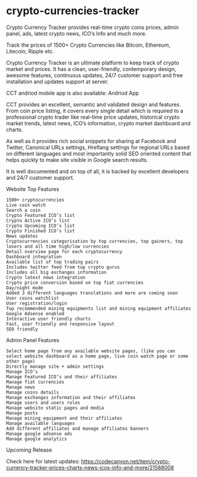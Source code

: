# crypto-currencies-tracker
Crypto Currency Tracker provides real-time crypto coins prices, admin panel, ads, latest crypto news, ICO’s Info and much more.

Track the prices of 1500+ Crypto Currencies like Bitcoin, Ethereum, Litecoin, Ripple etc.

Crypto Currency Tracker is an ultimate platform to keep track of crypto market and prices. It has a clean, user-friendly, contemporary design, awesome features, continuous updates, 24/7 customer support and free installation and updates support at server.

CCT andriod mobile app is also available: Andriod App

CCT provides an excellent, semantic and validated design and features. From coin price listing, it covers every single detail which is required to a professional crypto trader like real-time price updates, historical crypto market trends, latest news, ICO’s information, crypto market dashboard and charts.

As well as it provides rich social snippets for sharing at Facebook and Twitter, Canonical URLs settings, Hreflang settings for regional URLs based on different languages and most importantly solid SEO oriented content that helps quickly to make site visible in Google search results.

It is well documented and on top of all, it is backed by excellent developers and 24/7 customer support.

 Website Top Features

    1500+ cryptocurrencies
    Live coin watch
    Search a coin
    Crypto Featured ICO’s list
    Crypto Active ICO’s list
    Crypto Upcoming ICO’s list
    Crypto Finished ICO’s list
    News updates
    Cryptocurrencies categorisation by top currencies, top gainers, top losers and all time high/low currencies
    Detail overview page for each cryptocurrency
    Dashboard integration
    Available list of top trading pairs
    Includes twitter feed from top crypto gurus
    Includes all big exchanges information
    Crypto latest news integration
    Crypto price conversion based on top fiat currencies
    Day/night mode
    Added 3 different languages translations and more are coming soon
    User coins watchlist
    User registration/login
    Top recommended mining equipments list and mining equipment affiliates
    Google Adsense enabled
    Interactive user friendly charts
    Fast, user friendly and responsive layout
    SEO friendly

Admin Panel Features

    Select home page from any available website pages, (like you can select website dashboard as a home page, live coin watch page or some other page)
    Directly manage site + admin settings
    Manage ICO’s
    Manage Featured ICO’s and their affiliates
    Manage fiat currencies
    Manage news
    Manage coins details
    Manage exchanges information and their affiliates
    Manage users and users roles
    Manage website static pages and media
    Manage posts
    Manage mining equipment and their affiliates
    Manage available languages
    Add different affiliates and manage affiliates banners
    Manage google adsense ads
    Manage google analytics

 Upcoming Release 
 
 Check here for latest updates: https://codecanyon.net/item/crypto-currency-tracker-prices-charts-news-icos-info-and-more/21588008
